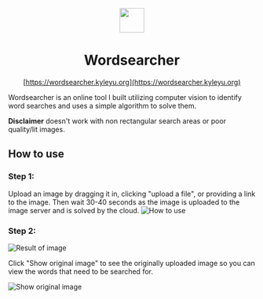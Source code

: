 <div style="text-align: center;">
<img width=50 height=50 src="https://cdn.discordapp.com/attachments/200994742782132224/1037971295155007518/logo.png">

# Wordsearcher

[https://wordsearcher.kyleyu.org](https://wordsearcher.kyleyu.org)

</div>

Wordsearcher is an online tool I built utilizing computer vision to identify word searches and uses a simple algorithm to solve them.

**Disclaimer** doesn't work with non rectangular search areas or poor quality/lit images.

## How to use

### Step 1:

Upload an image by dragging it in, clicking "upload a file", or providing a link to the image. Then wait 30-40 seconds as the image is uploaded to the image server and is solved by the cloud.
![How to use](https://cdn.discordapp.com/attachments/200994742782132224/1037975221111640114/Screenshot_2022-11-03_232129.png)

### Step 2:

![Result of image](https://cdn.discordapp.com/attachments/200994742782132224/1037976850602917919/Screenshot_2022-11-03_232908.png)

Click "Show original image" to see the originally uploaded image so you can view the words that need to be searched for.

![Show original image](https://cdn.discordapp.com/attachments/200994742782132224/1037977203289362462/original_image.png)
